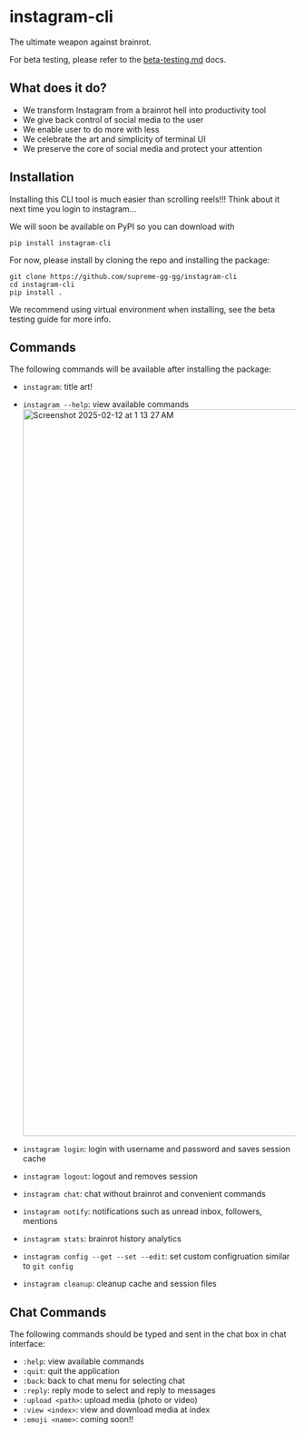 # instagram-cli

The ultimate weapon against brainrot.

For beta testing, please refer to the [beta-testing.md](beta-testing.md) docs.

## What does it do?

- We transform Instagram from a brainrot hell into productivity tool
- We give back control of social media to the user
- We enable user to do more with less
- We celebrate the art and simplicity of terminal UI
- We preserve the core of social media and protect your attention

## Installation

Installing this CLI tool is much easier than scrolling reels!!! Think about it next time you login to instagram...

We will soon be available on PyPI so you can download with

```
pip install instagram-cli
```

For now, please install by cloning the repo and installing the package:

```
git clone https://github.com/supreme-gg-gg/instagram-cli
cd instagram-cli
pip install .
```

We recommend using virtual environment when installing, see the beta testing guide for more info.

## Commands

The following commands will be available after installing the package:

- `instagram`: title art!
- `instagram --help`: view available commands
  <img width="1280" alt="Screenshot 2025-02-12 at 1 13 27 AM" src="https://github.com/user-attachments/assets/ed332ea5-b30c-42e5-a0ae-7ad4b1170d5a" />

- `instagram login`: login with username and password and saves session cache
- `instagram logout`: logout and removes session
- `instagram chat`: chat without brainrot and convenient commands
- `instagram notify`: notifications such as unread inbox, followers, mentions
- `instagram stats`: brainrot history analytics
- `instagram config --get --set --edit`: set custom configruation similar to `git config`
- `instagram cleanup`: cleanup cache and session files

## Chat Commands

The following commands should be typed and sent in the chat box in chat interface:

- `:help`: view available commands
- `:quit`: quit the application
- `:back`: back to chat menu for selecting chat
- `:reply`: reply mode to select and reply to messages
- `:upload <path>`: upload media (photo or video)
- `:view <index>`: view and download media at index
- `:emoji <name>`: coming soon!!
